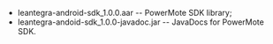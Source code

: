  - leantegra-android-sdk_1.0.0.aar -- PowerMote SDK library;
 - leantegra-andoid-sdk_1.0.0-javadoc.jar -- JavaDocs for PowerMote SDK.
